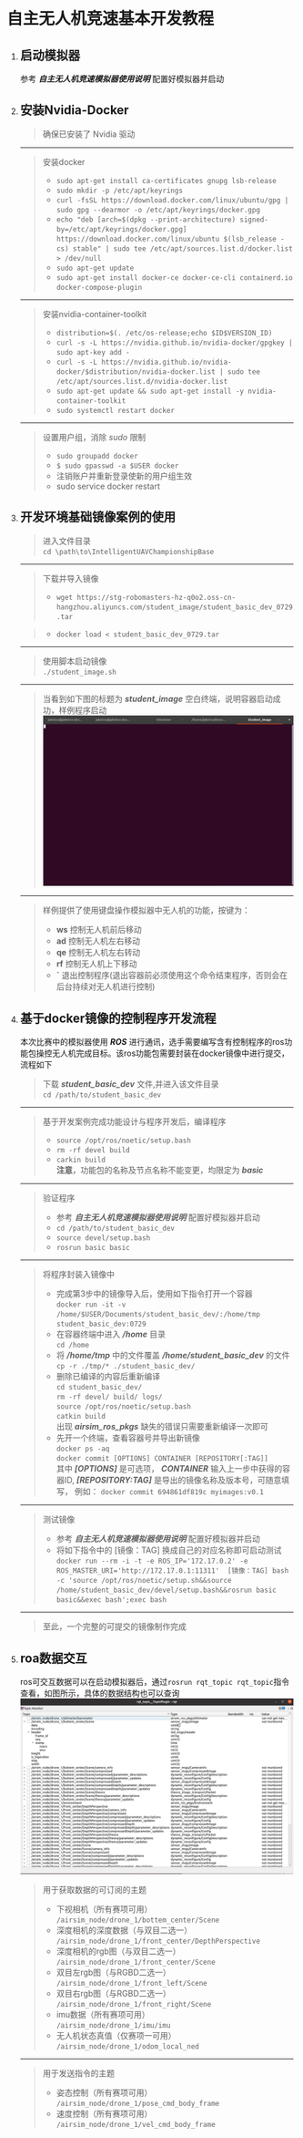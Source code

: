 # __自主无人机竞速基本开发教程__  
1. ## 启动模拟器 
    参考 ***自主无人机竞速模拟器使用说明*** 配置好模拟器并启动

2. ## 安装Nvidia-Docker
    >确保已安装了 Nvidia 驱动
    ----
    >安装docker
    >+ `sudo apt-get install ca-certificates gnupg lsb-release`
    >+ `sudo mkdir -p /etc/apt/keyrings`
    >+ `curl -fsSL https://download.docker.com/linux/ubuntu/gpg | sudo gpg --dearmor -o /etc/apt/keyrings/docker.gpg`
    >+ `echo "deb [arch=$(dpkg --print-architecture) signed-by=/etc/apt/keyrings/docker.gpg] https://download.docker.com/linux/ubuntu $(lsb_release -cs) stable" | sudo tee /etc/apt/sources.list.d/docker.list > /dev/null`
    >+ `sudo apt-get update`
    >+ `sudo apt-get install docker-ce docker-ce-cli containerd.io docker-compose-plugin`
    ----
    >安装nvidia-container-toolkit
    >+ `distribution=$(. /etc/os-release;echo $ID$VERSION_ID)`
    >+ `curl -s -L https://nvidia.github.io/nvidia-docker/gpgkey | sudo apt-key add -`
    >+ `curl -s -L https://nvidia.github.io/nvidia-docker/$distribution/nvidia-docker.list | sudo tee /etc/apt/sources.list.d/nvidia-docker.list`
    >+ `sudo apt-get update && sudo apt-get install -y nvidia-container-toolkit`
    >+ `sudo systemctl restart docker`
    ---
    >设置用户组，消除 *sudo* 限制  
    >+ `sudo groupadd docker`  
    >+ `$ sudo gpasswd -a $USER docker`  
    >+ 注销账户并重新登录使新的用户组生效
    >+ sudo service docker restart

3. ## 开发环境基础镜像案例的使用
    >进入文件目录  
    `cd \path\to\IntelligentUAVChampionshipBase`
    ----
    >下载并导入镜像  
    >+ `wget https://stg-robomasters-hz-q0o2.oss-cn-hangzhou.aliyuncs.com/student_image/student_basic_dev_0729.tar`  
    
    >+ `docker load < student_basic_dev_0729.tar`
    ----
    >使用脚本启动镜像  
    `./student_image.sh`
    ----
    >当看到如下图的标题为 ***student_image*** 空白终端，说明容器启动成功，样例程序启动
    ![pic](./2022-07-31%2001-49-52%20%E7%9A%84%E5%B1%8F%E5%B9%95%E6%88%AA%E5%9B%BE.png)
    ---
    >样例提供了使用键盘操作模拟器中无人机的功能，按键为：
    >+ **ws** 控制无人机前后移动
    >+ **ad** 控制无人机左右移动
    >+ **qe** 控制无人机左右转动
    >+ **rf** 控制无人机上下移动
    >+ **`**  退出控制程序(退出容器前必须使用这个命令结束程序，否则会在后台持续对无人机进行控制)

4. ## 基于docker镜像的控制程序开发流程
    本次比赛中的模拟器使用 ***ROS*** 进行通讯，选手需要编写含有控制程序的ros功能包操控无人机完成目标。该ros功能包需要封装在docker镜像中进行提交，流程如下
    >下载 ***student_basic_dev*** 文件,并进入该文件目录  
    `cd /path/to/student_basic_dev`  
    ----
    >基于开发案例完成功能设计与程序开发后，编译程序
    >+ `source /opt/ros/noetic/setup.bash`  
    >+ `rm -rf devel build`  
    >+ `carkin build`  
    >**注意**，功能包的名称及节点名称不能变更，均限定为 ***basic***
    ----
    > 验证程序
    >+ 参考 ***自主无人机竞速模拟器使用说明*** 配置好模拟器并启动
    >+ `cd /path/to/student_basic_dev`  
    >+ `source devel/setup.bash`  
    >+ `rosrun basic basic`    
    ----
    >将程序封装入镜像中
    >+ 完成第3步中的镜像导入后，使用如下指令打开一个容器  
    `docker run -it -v /home/$USER/Documents/student_basic_dev/:/home/tmp   student_basic_dev:0729`  
    >+ 在容器终端中进入 ***/home*** 目录  
    `cd /home`  
    >+ 将 ***/home/tmp*** 中的文件覆盖 ***/home/student_basic_dev*** 的文件  
    `cp -r ./tmp/* ./student_basic_dev/`  
    >+ 删除已编译的内容后重新编译  
    `cd student_basic_dev/`  
    `rm -rf devel/ build/ logs/`  
    `source /opt/ros/noetic/setup.bash `  
    `catkin build`   
    出现 ***airsim_ros_pkgs*** 缺失的错误只需要重新编译一次即可
    >+ 先开一个终端，查看容器号并导出新镜像  
    `docker ps -aq`  
    `docker commit [OPTIONS] CONTAINER [REPOSITORY[:TAG]]`  
    其中 ***[OPTIONS]*** 是可选项， ***CONTAINER*** 输入上一步中获得的容器ID, ***[REPOSITORY:TAG]*** 是导出的镜像名称及版本号，可随意填写， 例如：
    `docker commit 694861df819c myimages:v0.1`
    ----
    > 测试镜像
    >+ 参考 ***自主无人机竞速模拟器使用说明*** 配置好模拟器并启动
    >+ 将如下指令中的 [镜像：TAG] 换成自己的对应名称即可启动测试
    `docker run --rm -i -t -e ROS_IP='172.17.0.2' -e ROS_MASTER_URI='http://172.17.0.1:11311'  [镜像：TAG] bash -c 'source /opt/ros/noetic/setup.sh&&source /home/student_basic_dev/devel/setup.bash&&rosrun basic basic&&exec bash';exec bash`
    ----
    >至此，一个完整的可提交的镜像制作完成

5. ## roa数据交互
    ros可交互数据可以在启动模拟器后，通过`rosrun rqt_topic rqt_topic`指令查看，如图所示，具体的数据结构也可以查询
    ![pic](./2022-07-31%2002-57-58%20%E7%9A%84%E5%B1%8F%E5%B9%95%E6%88%AA%E5%9B%BE.png)
    >用于获取数据的可订阅的主题
    >+ 下视相机（所有赛项可用）   
    `/airsim_node/drone_1/bottem_center/Scene` 
    >+ 深度相机的深度数据（与双目二选一）   
    `/airsim_node/drone_1/front_center/DepthPerspective`
    >+ 深度相机的rgb图（与双目二选一）   
    `/airsim_node/drone_1/front_center/Scene`
    >+ 双目左rgb图（与RGBD二选一）   
    `/airsim_node/drone_1/front_left/Scene`
    >+ 双目右rgb图（与RGBD二选一）    
    `/airsim_node/drone_1/front_right/Scene`
    >+ imu数据（所有赛项可用）  
    `/airsim_node/drone_1/imu/imu`
    >+ 无人机状态真值（仅赛项一可用）  
    `/airsim_node/drone_1/odom_local_ned`
    ----
    >用于发送指令的主题
    >+ 姿态控制（所有赛项可用）  
    `/airsim_node/drone_1/pose_cmd_body_frame` 
    >+ 速度控制（所有赛项可用）  
    `/airsim_node/drone_1/vel_cmd_body_frame`

